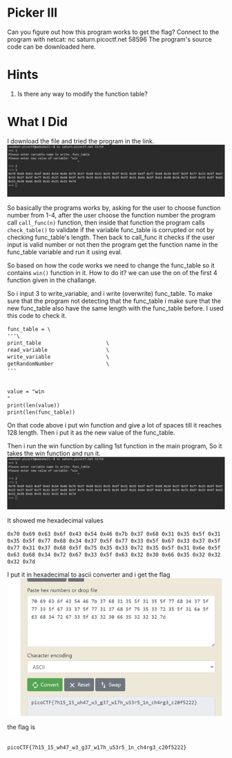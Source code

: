 # Picker III

Can you figure out how this program works to get the flag?
Connect to the program with netcat:
nc saturn.picoctf.net 58596
The program's source code can be downloaded here.

# Hints

1. Is there any way to modify the function table?

# What I Did

I download the file and tried the program in the link.
<img src="Pic_1.jpg">

So basically the programs works by, asking for the user to choose function number
from 1-4, after the user choose the function number the program call `call_func(n)` function,
then inside that function the program calls `check_table()` to validate if the variable func_table is corrupted or not by checking func_table's length. Then back to call_func it checks if the user input is
valid number or not then the program get the function name in the func_table variable and run it
using eval.

So based on how the code works we need to change the func_table so it contains `win()` function
in it. How to do it? we can use the on of the first 4 function given in the challange.

So i input 3 to write_variable, and i write (overwrite) func_table. To make sure that the program
not detecting that the func_table i make sure that the new func_table also have the same length
with the func_table before.
I used this code to check it.

```
func_table = \
'''\
print_table                     \
read_variable                   \
write_variable                  \
getRandomNumber                 \
'''


value = "win                                                                                                                             "
print(len(value))
print(len(func_table))
```

On that code above i put win function and give a lot of spaces till it reaches 128 length. Then i put it as
the new value of the func_table.

Then i run the win function by calling 1st function in the main program, So it takes the win function and run
it.
<img src="Pic_1.jpg">

It showed me hexadecimal values

```
0x70 0x69 0x63 0x6f 0x43 0x54 0x46 0x7b 0x37 0x68 0x31 0x35 0x5f 0x31 0x35 0x5f 0x77 0x68 0x34 0x37 0x5f 0x77 0x33 0x5f 0x67 0x33 0x37 0x5f 0x77 0x31 0x37 0x68 0x5f 0x75 0x35 0x33 0x72 0x35 0x5f 0x31 0x6e 0x5f 0x63 0x68 0x34 0x72 0x67 0x33 0x5f 0x63 0x32 0x30 0x66 0x35 0x32 0x32 0x32 0x7d
```

I put it in hexadecimal to ascii converter and i get the flag
<img src="Pic_2.jpg">

the flag is

```

picoCTF{7h15_15_wh47_w3_g37_w17h_u53r5_1n_ch4rg3_c20f5222}

```
